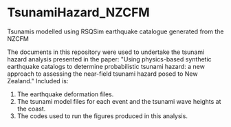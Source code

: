 # TsunamiHazard_NZCFM
Tsunamis modelled using RSQSim earthquake catalogue generated from the NZCFM

The documents in this repository were used to undertake the tsunami hazard analysis presented in the paper: "Using physics-based synthetic earthquake catalogs to determine probabilistic tsunami hazard: a new approach to assessing the near-field tsunami hazard posed to New Zealand."
Included is:
1. The earthquake deformation files.
2. The tsunami model files for each event and the tsunami wave heights at the coast.
3. The codes used to run the figures produced in this analysis.
